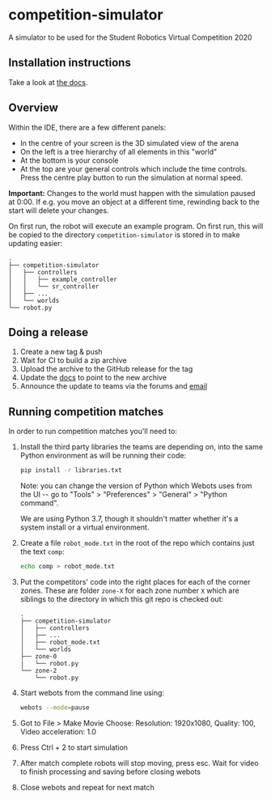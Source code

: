 # competition-simulator

A simulator to be used for the Student Robotics Virtual Competition 2020

## Installation instructions

Take a look at [the docs](https://studentrobotics.org/docs/competition-simulator/#installation).

## Overview

Within the IDE, there are a few different panels:

- In the centre of your screen is the 3D simulated view of the arena
- On the left is a tree hierarchy of all elements in this "world"
- At the bottom is your console
- At the top are your general controls which include the time controls. Press the centre play button to run the simulation at normal speed.

**Important:** Changes to the world must happen with the simulation paused at 0:00. If e.g. you move an object at a different time, rewinding back to the start will delete your changes.

On first run, the robot will execute an example program. On first run, this will be copied to the directory `competition-simulator` is stored in to make updating easier:

``` plain
.
├── competition-simulator
│   ├── controllers
│   │   ├── example_controller
│   │   └── sr_controller
│   ├── ...
│   └── worlds
└── robot.py
```

## Doing a release

1. Create a new tag & push
2. Wait for CI to build a zip archive
3. Upload the archive to the GitHub release for the tag
4. Update the [docs](https://github.com/srobo/docs) to point to the new archive
5. Announce the update to teams via the forums and [email](https://github.com/srobo/team-emails)

## Running competition matches

In order to run competition matches you'll need to:

1. Install the third party libraries the teams are depending on, into the same
   Python environment as will be running their code:

    ``` bash
    pip install -r libraries.txt
    ```

   Note: you can change the version of Python which Webots uses from the UI --
   go to "Tools" > "Preferences" > "General" > "Python command".

   We are using Python 3.7, though it shouldn't matter whether it's a system
   install or a virtual environment.

2. Create a file `robot_mode.txt` in the root of the repo which contains just
   the text `comp`:

    ``` bash
    echo comp > robot_mode.txt
    ```

3. Put the competitors' code into the right places for each of the corner zones.
   These are folder `zone-X` for each zone number `X` which are siblings to the
   directory in which this git repo is checked out:

    ``` plain
    .
    ├── competition-simulator
    │   ├── controllers
    │   ├── ...
    │   ├── robot_mode.txt
    │   └── worlds
    ├── zone-0
    |   └── robot.py
    └── zone-2
        └── robot.py
    ```

4. Start webots from the command line using:

    ```bash
    webots --mode=pause
    ```
5. Got to File > Make Movie
   Choose: Resolution: 1920x1080, Quality: 100, Video acceleration: 1.0

6. Press Ctrl + 2 to start simulation

7. After match complete robots will stop moving, press esc.
   Wait for video to finish processing and saving before closing webots

8. Close webots and repeat for next match
